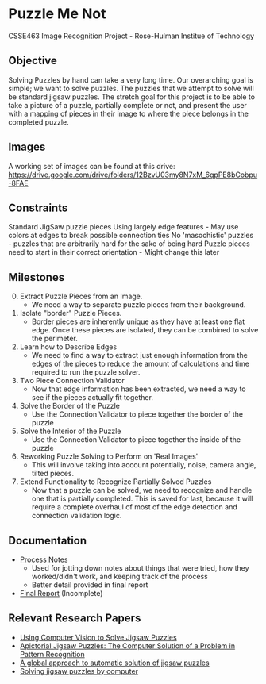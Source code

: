 # Puzzle Me Not
CSSE463 Image Recognition Project - Rose-Hulman Institue of Technology

## Objective
Solving Puzzles by hand can take a very long time. Our overarching goal is simple; we want to solve puzzles. The puzzles that we attempt to solve will be standard jigsaw puzzles. The stretch goal for this project is to be able to take a picture of a puzzle, partially complete or not, and present the user with a mapping of pieces in their image to where the piece belongs in the completed puzzle. 

## Images
A working set of images can be found at this drive: https://drive.google.com/drive/folders/12BzvU03my8N7xM_6qpPE8bCobpu-8FAE 

## Constraints
Standard JigSaw puzzle pieces
Using largely edge features - May use colors at edges to break possible connection ties
No 'masochistic' puzzles - puzzles that are arbitrarily hard for the sake of being hard
Puzzle pieces need to start in their correct orientation - Might change this later

## Milestones
  0. Extract Puzzle Pieces from an Image.
      - We need a way to separate puzzle pieces from their background.
  1. Isolate "border" Puzzle Pieces. 
      - Border pieces are inherently unique as they have at least one flat edge. Once these pieces are isolated, they can be combined to solve the perimeter.
  2. Learn how to Describe Edges
      - We need to find a way to extract just enough information from the edges of the pieces to reduce the amount of calculations and time required to run the puzzle solver.
  3. Two Piece Connection Validator
      - Now that edge information has been extracted, we need a way to see if the pieces actually fit together. 
  4. Solve the Border of the Puzzle
      - Use the Connection Validator to piece together the border of the puzzle
  5. Solve the Interior of the Puzzle
      - Use the Connection Validator to piece together the inside of the puzzle
  6. Reworking Puzzle Solving to Perform on 'Real Images'
      - This will involve taking into account potentially, noise, camera angle, tilted pieces.
  7. Extend Functionality to Recognize Partially Solved Puzzles
      - Now that a puzzle can be solved, we need to recognize and handle one that is partially completed. This is saved for last, because it will require a complete overhaul of most of the edge detection and connection validation logic.
            
## Documentation
 - [Process Notes](https://docs.google.com/document/d/1dFlcskbwAm6e1XdTNDeyerxvmVqD_4IM4_7pSn7M_Hk/edit?usp=sharing)
    - Used for jotting down notes about things that were tried, how they worked/didn't work, and keeping track of the process
    - Better detail provided in final report
 - [Final Report](https://www.sharelatex.com/project/5a6ce734c8f93e64f7fbecd0) (Incomplete)
 
## Relevant Research Papers
 - [Using Computer Vision to Solve Jigsaw Puzzles](https://web.stanford.edu/class/cs231a/prev_projects_2016/computer-vision-solve__1_.pdf)
 - [Apictorial Jigsaw Puzzles: The Computer Solution of a Problem in Pattern Recognition](http://ieeexplore.ieee.org/document/4038109/)
 - [A global approach to automatic solution of jigsaw puzzles](https://www.sciencedirect.com/science/article/pii/S0925772104000239)
 - [Solving jigsaw puzzles by computer](https://www.researchgate.net/publication/225796422_Solving_jigsaw_puzzles_by_computer)
